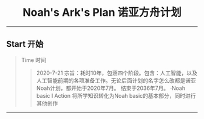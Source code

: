 # <center>Noah's Ark's Plan 诺亚方舟计划<center/>
---
## Start 开始
> Time 时间
>> 2020-7-21
> 宗旨：耗时10年，包涵四个阶段。包含：人工智能，以及人工智能前期的各项准备工作。无论后面计划的名字怎么改都是诺亚Noah计划，都开始于2020年7月。
结束于2036年7月。
·Noah basic I Action
    将所学知识转化为Noah basic的基本部分，同时进行其他创作


---

